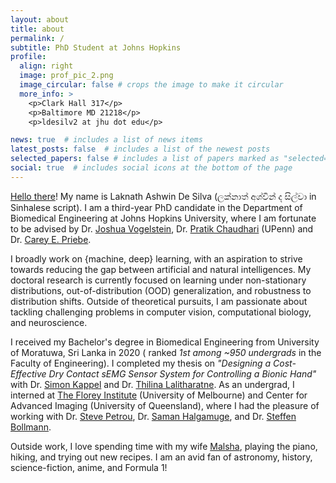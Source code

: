 ```yaml
---
layout: about
title: about
permalink: /
subtitle: PhD Student at Johns Hopkins
profile:
  align: right
  image: prof_pic_2.png
  image_circular: false # crops the image to make it circular
  more_info: >
    <p>Clark Hall 317</p>
    <p>Baltimore MD 21218</p>
    <p>ldesilv2 at jhu dot edu</p>

news: true  # includes a list of news items
latest_posts: false  # includes a list of the newest posts
selected_papers: false # includes a list of papers marked as "selected={true}"
social: true  # includes social icons at the bottom of the page
---
```

[Hello there](https://www.youtube.com/watch?v=rEq1Z0bjdwc)! My name is Laknath Ashwin De Silva (ලක්නාත් අශ්වි​න් ද සිල්වා in Sinhalese script). I am a third-year PhD candidate in the Department of Biomedical Engineering at Johns Hopkins University, where I am fortunate to be advised by Dr. [Joshua Vogelstein](https://scholar.google.com/citations?user=DWPfdT4AAAAJ&hl=en), Dr. [Pratik Chaudhari](https://scholar.google.com/citations?user=c_z5hWEAAAAJ&hl=en) (UPenn) and Dr. [Carey E. Priebe](https://scholar.google.com/citations?user=clTVC4UAAAAJ&hl=en).

I broadly work on {machine, deep} learning, with an aspiration to strive towards reducing the gap between artificial and natural intelligences. My doctoral research is currently focused on learning under non-stationary distributions, out-of-distribution (OOD) generalization, and robustness to distribution shifts. Outside of theoretical pursuits, I am passionate about tackling challenging problems in computer vision, computational biology, and neuroscience.

I received my Bachelor's degree in Biomedical Engineering from University of Moratuwa, Sri Lanka in 2020 ( ranked *1st among ~950 undergrads* in the Faculty of Engineering). I completed my thesis on *"Designing a Cost-Effective Dry Contact sEMG Sensor System for Controlling a Bionic Hand"* with Dr. [Simon Kappel](https://scholar.google.com/citations?user=HTFY3fsAAAAJ&hl=en) and Dr. [Thilina Lalitharatne](https://scholar.google.com/citations?user=0NvOK1kAAAAJ&hl=en). As an undergrad, I interned at [The Florey Institute](https://florey.edu.au/) (University of Melbourne) and Center for Advanced Imaging (University of Queensland), where I had the pleasure of working with Dr. [Steve Petrou](https://www.florey.edu.au/science-research/scientist-directory/professor-steven-petrou), Dr. [Saman Halgamuge](https://scholar.google.com.au/citations?user=9cafqywAAAAJ&hl=en), and Dr. [Steffen Bollmann](https://scholar.google.com/citations?user=HmXlj24AAAAJ&hl=en). 

Outside work, I love spending time with my wife [Malsha](https://malshav.github.io/), playing the piano, hiking, and trying out new recipes. I am an avid fan of astronomy, history, science-fiction, anime, and Formula 1!

<!-- my twitter feed -->
<!-- {% twitter https://twitter.com/AshwindeSilva1 maxwidth=500 limit=3 %} -->